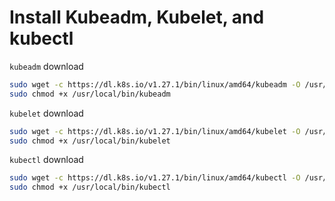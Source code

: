 # Install Kubeadm, Kubelet, and kubectl

`kubeadm` download

```bash
sudo wget -c https://dl.k8s.io/v1.27.1/bin/linux/amd64/kubeadm -O /usr/local/bin/kubeadm
sudo chmod +x /usr/local/bin/kubeadm
```

`kubelet` download

```bash
sudo wget -c https://dl.k8s.io/v1.27.1/bin/linux/amd64/kubelet -O /usr/local/bin/kubelet
sudo chmod +x /usr/local/bin/kubelet
```

`kubectl` download

```bash
sudo wget -c https://dl.k8s.io/v1.27.1/bin/linux/amd64/kubectl -O /usr/local/bin/kubectl
sudo chmod +x /usr/local/bin/kubectl
```



